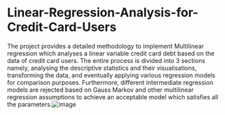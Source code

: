# Linear-Regression-Analysis-for-Credit-Card-Users
The project provides a detailed methodology to implement Multilinear regression which analyses a linear variable credit card debt based on the data of credit card users. The entire process is divided into 3 sections namely, analysing the descriptive statistics and their visualisations, transforming the data, and eventually applying various regression models for comparison purposes. Furthermore, different intermediate regression models are rejected based on Gauss Markov and other multilinear regression assumptions to achieve an acceptable model which satisfies all the parameters.![image](https://user-images.githubusercontent.com/97738294/200347129-5a5a7811-12bf-4745-b8b3-7a25a8f281eb.png)

